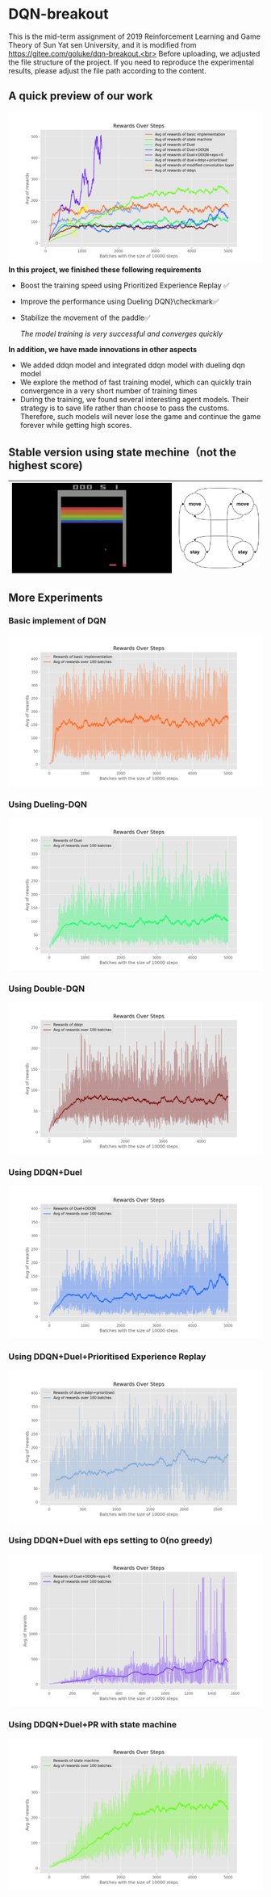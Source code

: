 # DQN-breakout
This is the mid-term assignment of 2019 Reinforcement Learning and Game Theory of Sun Yat sen University, and it is modified from https://gitee.com/goluke/dqn-breakout.<br>
Before uploading, we adjusted the file structure of the project. If you need to reproduce the experimental results, please adjust the file path according to the content.

## A quick preview of our work

![1](pic\1.png)**In this project, we finished these following requirements**

* Boost the training speed using Prioritized Experience Replay :white_check_mark:

* Improve the performance using Dueling DQN}\checkmark:white_check_mark:

* Stabilize the movement of the paddle:white_check_mark:

  *The model training is very successful and converges quickly*

**In addition, we have made innovations in other aspects**

* We added ddqn model and integrated ddqn model with dueling dqn model
* We explore the method of fast training model, which can quickly train convergence in a very short number of training times
* During the training, we found several interesting agent models. Their strategy is to save life rather than choose to pass the customs. Therefore, such models will never lose the game and continue the game forever while getting high scores.

## Stable version using state mechine（not the highest score)

| ![](video\breakout.gif) | <img src="pic\statemachine.drawio.png" alt="statemachine.drawio" style="zoom: 50%;" /> |
| ----------------------- | ------------------------------------------------------------ |



## More Experiments

### Basic implement of DQN

<img src="pic\pic1.png" alt="pic1" style="zoom:50%;" />

### Using Dueling-DQN

<img src="pic\pic3.png" alt="pic3" style="zoom:50%;" />

### Using Double-DQN

<img src="pic\pic2.png" alt="pic2" style="zoom:50%;" />

### Using DDQN+Duel

<img src="pic\pic4.png" alt="pic4" style="zoom:50%;" />

### Using DDQN+Duel+Prioritised Experience Replay

<img src="pic\pic6.png" alt="pic6" style="zoom:50%;" />

### Using DDQN+Duel with eps setting to 0(no greedy)

<img src="pic\pic5.png" alt="pic5" style="zoom:50%;" />

### Using DDQN+Duel+PR with state machine

<img src="pic\pic7.png" alt="pic7" style="zoom:50%;" />



